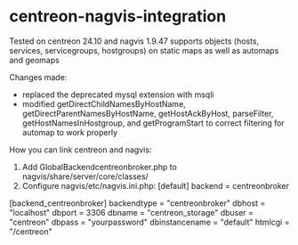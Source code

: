 # centreon-nagvis-integration
Tested on centreon 24.10 and nagvis 1.9.47
supports objects (hosts, services, servicegroups, hostgroups) on static maps as well as automaps and geomaps

Changes made:
* replaced the deprecated mysql extension with msqli
* modified getDirectChildNamesByHostName, getDirectParentNamesByHostName, getHostAckByHost, parseFilter, getHostNamesInHostgroup, and getProgramStart to correct filtering for automap to work properly

How you can link centreon and nagvis:
1. Add GlobalBackendcentreonbroker.php to nagvis/share/server/core/classes/
2. Configure nagvis/etc/nagvis.ini.php:
[default]
backend = centreonbroker   

[backend_centreonbroker]
backendtype     = "centreonbroker"
dbhost          = "localhost"
dbport          = 3306
dbname          = "centreon_storage"
dbuser          = "centreon"
dbpass          = "yourpassword"
dbinstancename  = "default"
htmlcgi         = "/centreon"
